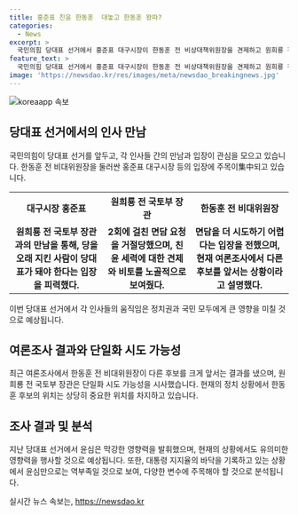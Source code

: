 ```yaml
---
title: 홍준표 친윤 한동훈  대놓고 한동훈 왕따?
categories:
  - News
excerpt: >
  국민의힘 당대표 선거에서 홍준표 대구시장이 한동훈 전 비상대책위원장을 견제하고 원희룡 전 국토부 장관과의 만남을 거부한 가운데, 한동훈 후보는 여론조사에서 앞서고 있음에도 불구하고 친윤 세력과의 여론전을 치르고 있다. 전략을 고민하고 있는 원희룡 전 장관은 단일화 시도 가능성을 시사하며, 윤심의 영향력이 주목받고 있는 가운데 대통령 지지율과의 관련성도 논의되고 있다.
feature_text: >
  국민의힘 당대표 선거에서 홍준표 대구시장이 한동훈 전 비상대책위원장을 견제하고 원희룡 전 국토부 장관과의 만남을 거부한 가운데, 한동훈 후보는 여론조사에서 앞서고 있음에도 불구하고 친윤 세력과의 여론전을 치르고 있다. 전략을 고민하고 있는 원희룡 전 장관은 단일화 시도 가능성을 시사하며, 윤심의 영향력이 주목받고 있는 가운데 대통령 지지율과의 관련성도 논의되고 있다.
image: 'https://newsdao.kr/res/images/meta/newsdao_breakingnews.jpg'
---
```


<p><img src="https://newsdao.kr/res/images/meta/newsdao_breakingnews.jpg" alt="koreaapp 속보" /></p>

<h2 data-ke-size="size26">당대표 선거에서의 인사 만남</h2>

<p data-ke-size="size16">국민의힘이 당대표 선거를 앞두고, 각 인사들 간의 만남과 입장이 관심을 모으고 있습니다. 한동훈 전 비대위원장을 둘러싼 홍준표 대구시장 등의 입장에 주목이集中되고 있습니다.</p> 

<table>
  <tr>
    <th>대구시장 홍준표</th>
    <th>원희룡 전 국토부 장관</th>
    <th>한동훈 전 비대위원장</th>
  </tr>
  <tr>
    <td style="text-align: center; height: 17px;"><b>원희룡 전 국토부 장관과의 만남을 통해, 당을 오래 지킨 사람이 당대표가 돼야 한다는 입장을 피력했다.</b></td>
    <td style="text-align: center; height: 17px;"><b>2회에 걸친 면담 요청을 거절당했으며, 친윤 세력에 대한 견제와 비토를 노골적으로 보여줬다.</b></td>
    <td style="text-align: center; height: 17px;"><b>면담을 더 시도하기 어렵다는 입장을 전했으며, 현재 여론조사에서 다른 후보를 앞서는 상황이라고 설명했다.</b></td>
  </tr>
</table>

<p data-ke-size="size16">이번 당대표 선거에서 각 인사들의 움직임은 정치권과 국민 모두에게 큰 영향을 미칠 것으로 예상됩니다.</p>

<h2 data-ke-size="size26">여론조사 결과와 단일화 시도 가능성</h2>

<p data-ke-size="size16">최근 여론조사에서 한동훈 전 비대위원장이 다른 후보를 크게 앞서는 결과를 냈으며, 원희룡 전 국토부 장관은 단일화 시도 가능성을 시사했습니다. 현재의 정치 상황에서 한동훈 후보의 위치는 상당히 중요한 위치를 차지하고 있습니다.</p>

<h2 data-ke-size="size26">조사 결과 및 분석</h2>

<p data-ke-size="size16">지난 당대표 선거에서 윤심은 막강한 영향력을 발휘했으며, 현재의 상황에서도 유의미한 영향력을 행사할 것으로 예상됩니다. 또한, 대통령 지지율의 바닥을 기록하고 있는 상황에서 윤심만으로는 역부족일 것으로 보여, 다양한 변수에 주목해야 할 것으로 분석됩니다.</p>
실시간 뉴스 속보는, <a href="https://newsdao.kr" rel="dofollow">https://newsdao.kr</a>


